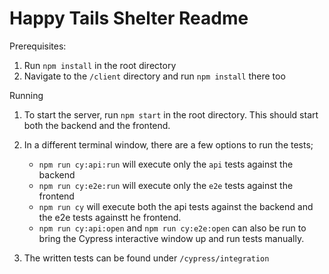 # Happy Tails Shelter Readme

Prerequisites:

1. Run `npm install` in the root directory
2. Navigate to the `/client` directory and run `npm install` there too

Running

1. To start the server, run `npm start` in the root directory. This should start both the backend and the frontend.
2. In a different terminal window, there are a few options to run the tests;

   - `npm run cy:api:run` will execute only the `api` tests against the backend
   - `npm run cy:e2e:run` will execute only the `e2e` tests against the frontend
   - `npm run cy` will execute both the api tests against the backend and the e2e tests againstt he frontend.
   - `npm run cy:api:open` and `npm run cy:e2e:open` can also be run to bring the Cypress interactive window up and run tests manually.

3. The written tests can be found under `/cypress/integration`
